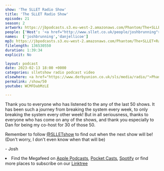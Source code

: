 ```yaml
---
show: 'The SLLET Radio Show'
title: 'The SLLET Radio Show'
episode: 21
season: 2
artwork: https://jbpodcasts.s3.eu-west-2.amazonaws.com/Phantom/The+SLLET+Radio+Show/SLLET+50+Square.png
people: ['Host': '<a href="http://www.sllet.co.uk/people/joshbrunning">Josh Brunning</a>','Guest': '<a href="http://www.sllet.co.uk/people/danjellicoe">Dan Jellicoe</a>']
names:  ['joshbrunning','danjellicoe']
mp3: https://jbpodcasts.s3.eu-west-2.amazonaws.com/Phantom/The+SLLET+Radio+Show/2023-02-13+-+50.mp3
filelength: 136530550
duration: 1:39:34 
explicit: No

layout: podcast
date: 2023-02-13 18:00 +0000
categories: slletshow radio podcast video
elsewhere: <a href="https://www.derbyunion.co.uk/sls/media/radio/">Phantom Media</a>
permalink: /show/50
youtube: WCMFDabMzLE

---
```


Thank you to everyone who has listened to the any of the last 50 shows. It has been such a journey from breaking the system every week, to only breaking the system every other week! But in all seriousness, thanks to everyone who has come on any of the shows, and thank you especially to Dan for being my co-host for 30 of those 50.

Remember to follow <a href="https://www.instagram.com/slletshow">@SLLETshow</a> to find out when the next show will be! (Don't worry, I don't even know when that will be)

&#45; Josh

<li>Find the Megafeed on <a href="https://podcasts.apple.com/us/podcast/phantom-radio-all-the-shows/id1659527657">Apple Podcasts</a>, <a href="https://pca.st/5rlgsndl">Pocket Casts</a>, <a href="https://open.spotify.com/show/1WGc6YCF3UfAL7E62gHLAS?si=eff5901deb8d498e">Spotify</a> or find more places to subscribe on our <a href="https://linktr.ee/phantomradious">Linktree</a></li>

